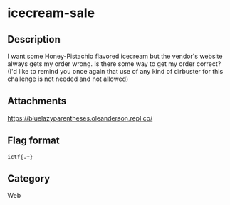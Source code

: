 # icecream-sale

## Description

I want some Honey-Pistachio flavored icecream but the vendor's website always gets my order wrong. Is there some way to get my order correct?
(I'd like to remind you once again that use of any kind of dirbuster for this challenge is not needed and not allowed)

## Attachments
 
https://bluelazyparentheses.oleanderson.repl.co/

## Flag format

`ictf{.+}`  

## Category

Web
